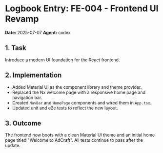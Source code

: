 # Logbook Entry: FE-004 - Frontend UI Revamp

**Date:** 2025-07-07
**Agent:** codex

## 1. Task
Introduce a modern UI foundation for the React frontend.

## 2. Implementation
- Added Material UI as the component library and theme provider.
- Replaced the Nx welcome page with a responsive home page and navigation bar.
- Created `NavBar` and `HomePage` components and wired them in `App.tsx`.
- Updated unit and e2e tests to reflect the new layout.

## 3. Outcome
The frontend now boots with a clean Material UI theme and an initial home page titled "Welcome to AdCraft". All tests continue to pass after the update.
